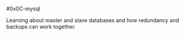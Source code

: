#0x0C-mysql

Learning about master and slave databases and how redundancy and backups can work together.